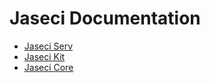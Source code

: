 # Jaseci Documentation

* [Jaseci Serv](jaseci_serv/index.md)
* [Jaseci Kit](jaseci_kit/index.md)
* [Jaseci Core](jaseci_core/index.md)
